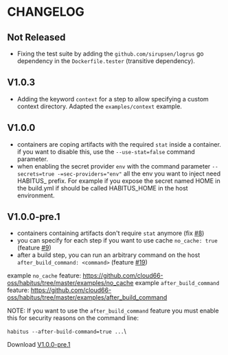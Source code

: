 # CHANGELOG

## Not Released

- Fixing the test suite by adding the `github.com/sirupsen/logrus`
go dependency in the `Dockerfile.tester` (transitive dependency).

## V1.0.3

- Adding the keyword `context` for a step to allow specifying a custom
context directory. Adapted the `examples/context` example.

## V1.0.0

- containers are coping artifacts with the required `stat` inside a container.  if you want to disable this, use the `--use-stat=false` command parameter.
- when enabling the secret provider `env` with the command parameter `--secrets=true -=sec-providers="env"` all the env you want to inject need HABITUS_ prefix. For example if you expose the secret named HOME in the build.yml if should be called HABITUS_HOME in the host environment.

## V1.0.0-pre.1

- containers containing artifacts don't require `stat` anymore (fix [#8](https://github.com/cloud66-oss/habitus/issues/8))
- you can specify for each step if you want to use cache `no_cache: true` (feature [#9](https://github.com/cloud66-oss/habitus/issues/9))
- after a build step, you can run an arbitrary command on the host  `after_build_command: <command>` (feature [#19](https://github.com/cloud66-oss/habitus/issues/19))

example `no_cache` feature: https://github.com/cloud66-oss/habitus/tree/master/examples/no_cache
example `after_build_command` feature: https://github.com/cloud66-oss/habitus/tree/master/examples/after_build_command

NOTE: If you want to use the `after_build_command` feature you must enable this for security reasons on the command line:

`habitus --after-build-command=true ...`\

Download [V1.0.0-pre.1](https://github.com/cloud66-oss/habitus/releases/tag/1.0.0-pre.1)
